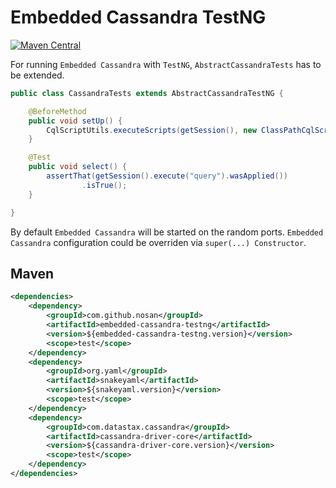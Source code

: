 # Embedded Cassandra TestNG
[![Maven Central](https://img.shields.io/maven-central/v/com.github.nosan/embedded-cassandra.svg)](https://maven-badges.herokuapp.com/maven-central/com.github.nosan/embedded-cassandra-testng)
 

For running `Embedded Cassandra` with `TestNG`, `AbstractCassandraTests` has to be extended.

```java
public class CassandraTests extends AbstractCassandraTestNG {

	@BeforeMethod
	public void setUp() {
		CqlScriptUtils.executeScripts(getSession(), new ClassPathCqlScript("init.cql"));
	}

	@Test
	public void select() {
		assertThat(getSession().execute("query").wasApplied())
				.isTrue();
	}

}
```

By default `Embedded Cassandra` will be started on the random ports.
`Embedded Cassandra` configuration could be overriden via `super(...) Constructor`.


## Maven

```xml
<dependencies>
    <dependency>
        <groupId>com.github.nosan</groupId>
        <artifactId>embedded-cassandra-testng</artifactId>
        <version>${embedded-cassandra-testng.version}</version>
        <scope>test</scope>
    </dependency>
    <dependency>
        <groupId>org.yaml</groupId>
        <artifactId>snakeyaml</artifactId>
        <version>${snakeyaml.version}</version>
        <scope>test</scope>
    </dependency>
    <dependency>
        <groupId>com.datastax.cassandra</groupId>
        <artifactId>cassandra-driver-core</artifactId>
        <version>${cassandra-driver-core.version}</version>
        <scope>test</scope>
    </dependency>
</dependencies>
```





